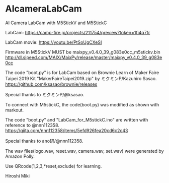 # AIcameraLabCam
AI Camera LabCam with M5StickV and M5StickC

LabCam: https://camp-fire.jp/projects/211754/preview?token=1fi4q7fr

LabCam movie: https://youtu.be/PtSoUgCXeSI

Firmware in M5StickV MUST be maixpy_v0.4.0_39_g083e0cc_m5stickv.bin
http://dl.sipeed.com/MAIX/MaixPy/release/master/maixpy_v0.4.0_39_g083e0cc

The code "boot.py" is for LabCam based on Brownie Learn of Maker Faire Taipei 2019 Kit "MakerFaireTaipei2019.zip" by ミクミンP/Kazuhiro Sasao.
https://github.com/ksasao/brownie/releases

Special thanks to ミクミンP/@ksasao.

To connect with M5stickC, the code(boot.py) was modified as shown with markout.

The code "boot.py" and "LabCam_for_M5stickC.ino" are written with reference to @nnn112358.
https://qiita.com/nnn112358/items/5efd926fea20cd6c2c43

Special thanks to ano研/@nnn112358.

The wav files(logo.wav, reset.wav, camera.wav, set.wav) were generated by Amazon Polly.

Use QRcode(1,2,3,*reset,exclude) for learning.

Hiroshi Miki
